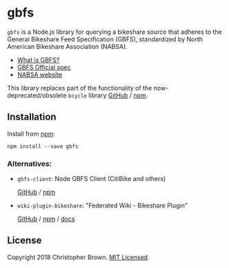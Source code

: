 # gbfs

`gbfs` is a Node.js library for querying a bikeshare source that adheres to the General Bikeshare Feed Specification (GBFS),
standardized by North American Bikeshare Association (NABSA).

- [What is GBFS?](https://github.com/NABSA/gbfs)
- [GBFS Official spec](https://github.com/NABSA/gbfs/blob/master/gbfs.md)
- [NABSA website](http://nabsa.net/)

This library replaces part of the functionality of the now-deprecated/obsolete `bcycle` library
[GitHub](https://github.com/chbrown/bcycle) /
[npm](https://www.npmjs.com/package/bcycle).


## Installation

Install from [npm](https://www.npmjs.com/package/gbfs):

    npm install --save gbfs


### Alternatives:

* `gbfs-client`: Node GBFS Client (CitiBike and others)

  [GitHub](https://github.com/mnkhouri/node-gbfs-client) /
  [npm](https://www.npmjs.com/package/gbfs-client)
* `wiki-plugin-bikeshare`: "Federated Wiki - Bikeshare Plugin"

  [GitHub](https://github.com/wardcunningham/wiki-plugin-bikeshare) /
  [npm](https://www.npmjs.com/package/wiki-plugin-bikeshare) /
  [docs](http://ward.asia.wiki.org/about-bikeshare-plugin.html)


## License

Copyright 2018 Christopher Brown.
[MIT Licensed](https://chbrown.github.io/licenses/MIT/#2018).
